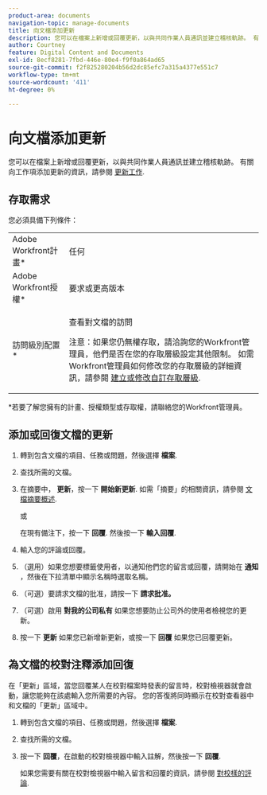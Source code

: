 ```yaml
---
product-area: documents
navigation-topic: manage-documents
title: 向文檔添加更新
description: 您可以在檔案上新增或回覆更新，以與共同作業人員通訊並建立稽核軌跡。 有關向工作項添加更新的資訊，請參閱更新工作。
author: Courtney
feature: Digital Content and Documents
exl-id: 8ecf8281-7fbd-446e-80e4-f9f0a864ad65
source-git-commit: f2f825280204b56d2dc85efc7a315a4377e551c7
workflow-type: tm+mt
source-wordcount: '411'
ht-degree: 0%

---
```


# 向文檔添加更新

您可以在檔案上新增或回覆更新，以與共同作業人員通訊並建立稽核軌跡。 有關向工作項添加更新的資訊，請參閱 [更新工作](../../workfront-basics/updating-work-items-and-viewing-updates/update-work.md).

## 存取需求

您必須具備下列條件：

<table style="table-layout:auto"> 
 <col> 
 <col> 
 <tbody> 
  <tr> 
   <td role="rowheader">Adobe Workfront計畫*</td> 
   <td> <p> 任何</p> </td> 
  </tr> 
  <tr> 
   <td role="rowheader">Adobe Workfront授權*</td> 
   <td> <p>要求或更高版本</p> </td> 
  </tr> 
  <tr> 
   <td role="rowheader">訪問級別配置*</td> 
   <td> <p>查看對文檔的訪問</p> <p>注意：如果您仍無權存取，請洽詢您的Workfront管理員，他們是否在您的存取層級設定其他限制。 如需Workfront管理員如何修改您的存取層級的詳細資訊，請參閱 <a href="../../administration-and-setup/add-users/configure-and-grant-access/create-modify-access-levels.md" class="MCXref xref">建立或修改自訂存取層級</a>.</p> </td> 
  </tr> 
 </tbody> 
</table>

&#42;若要了解您擁有的計畫、授權類型或存取權，請聯絡您的Workfront管理員。

## 添加或回復文檔的更新

1. 轉到包含文檔的項目、任務或問題，然後選擇 **檔案**.
1. 查找所需的文檔。

1. 在摘要中， **更新**，按一下 **開始新更新**. 如需「摘要」的相關資訊，請參閱 [文檔摘要概述](../../documents/managing-documents/summary-for-documents.md).

   或

   在現有備注下，按一下 **回覆**. 然後按一下 **輸入回覆**.

1. 輸入您的評論或回覆。
1. （選用）如果您想要標籤使用者，以通知他們您的留言或回覆，請開始在 **通知** ，然後在下拉清單中顯示名稱時選取名稱。
1. （可選）要請求文檔的批准，請按一下 **請求批准。**

1. （可選）啟用 **對我的公司私有** 如果您想要防止公司外的使用者檢視您的更新。
1. 按一下 **更新** 如果您已新增新更新，或按一下 **回覆** 如果您已回覆更新。

## 為文檔的校對注釋添加回復

在「更新」區域，當您回覆某人在校對檔案時發表的留言時，校對檢視器就會啟動，讓您能夠在該處輸入您所需要的內容。 您的答復將同時顯示在校對查看器中和文檔的「更新」區域中。

1. 轉到包含文檔的項目、任務或問題，然後選擇 **檔案**.
1. 查找所需的文檔。

1. 按一下 **回覆**，在啟動的校對檢視器中輸入註解，然後按一下 **回覆**.

   如果您需要有關在校對檢視器中輸入留言和回覆的資訊，請參閱 [對校樣的評論](../../review-and-approve-work/proofing/reviewing-proofs-within-workfront/comment-on-a-proof/comment-on-proof-1.md).
